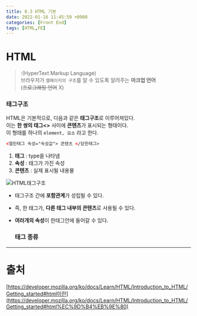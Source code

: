 ```yaml
---
title: 0.3 HTML 기본
date: 2022-01-16 11:45:59 +0900
categories: [Front End]
tags: [HTML,FE]
---
```


# HTML
>:(HyperText Markup Language)   
브라우저가 `웹페이지의 구조`를 알 수 있도록 알려주는 **마크업 언어**   
(~~프로그래밍 언어~~ X)   
   
   
### 태그구조
 HTML은 기본적으로, 다음과 같은 **태그구조**로 이루어져있다.   
 이는 **한 쌍의 태그<>** 사이에 **콘텐츠**가 표시되는 형태이다.      
이 형태를 하나의 `element, 요소` 라고 한다.     
```html
<열린태그 속성="속성값"> 콘텐츠 </닫힌태그>
```
1. **태그** : type을 나타냄
2. **속성** : 태그가 가진 속성 
3. **콘텐츠** : 실제 표시될 내용물 

![HTML태그구조](https://user-images.githubusercontent.com/67628725/177358509-a392a611-a940-4fee-9aa0-1cf1e1129331.png)
- 태그구조 간에 **포함관계**가 성립될 수 있다. 
- 즉, 한 태그가, **다른 태그 내부의 콘텐츠**로 사용될 수 있다.
- **여러개의 속성**이 한태그안에 들어갈 수 있다. 

    ### 태그 종류   
    
    
       
       
    
    
   
   
----

# 출처

[https://developer.mozilla.org/ko/docs/Learn/HTML/Introduction_to_HTML/Getting_started#html이란](https://developer.mozilla.org/ko/docs/Learn/HTML/Introduction_to_HTML/Getting_started#html%EC%9D%B4%EB%9E%80)
